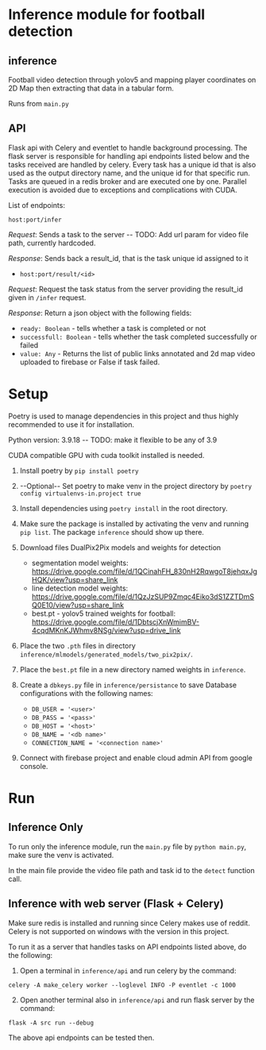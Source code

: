 # Inference module for football detection

## inference

Football video detection through yolov5 and mapping player coordinates on 2D Map then extracting that data in a tabular form.

Runs from `main.py`

## API

Flask api with Celery and eventlet to handle background processing. The flask server is responsible for handling api endpoints listed below and the tasks received are handled by celery. Every task has a unique id that is also used as the output directory name, and the unique id for that specific run. Tasks are queued in a redis broker and are executed one by one. Parallel execution is avoided due to exceptions and complications with CUDA.

List of endpoints:

 `host:port/infer` 

_Request_: Sends a task to the server -- TODO: Add url param for video file path, currently hardcoded.

_Response_: Sends back a result_id, that is the task unique id assigned to it

- `host:port/result/<id>`

_Request_: Request the task status from the server providing the result_id given in `/infer` request.

_Response_: Return a json object with the following fields:
- `ready: Boolean` - tells whether a task is completed or not
- `successfull: Boolean` - tells whether the task completed successfully or failed
- `value: Any` - Returns the list of public links annotated and 2d map video uploaded to firebase or False if task failed.


# Setup

Poetry is used to manage dependencies in this project and thus highly recommended to use it for installation.

Python version: 3.9.18 -- TODO: make it flexible to be any of 3.9

CUDA compatible GPU with cuda toolkit installed is needed.

1. Install poetry by `pip install poetry`

2. --Optional-- Set poetry to make venv in the project directory by `poetry config virtualenvs-in.project true`

3. Install dependencies using `poetry install` in the root directory.

4. Make sure the package is installed by activating the venv and running `pip list`. The package `inference` should show up there.

5. Download files DualPix2Pix models and weights for detection 
      - segmentation model weights: https://drive.google.com/file/d/1QCinahFH_830nH2RqwgoT8jehqxJgHQK/view?usp=share_link
      - line detection model weights: https://drive.google.com/file/d/1QzJzSUP9Zmqc4Eiko3dS1ZZTDmSQ0E10/view?usp=share_link
      - best.pt - yolov5 trained weights for football: https://drive.google.com/file/d/1DbtscjXnWmimBV-4cqdMKnKJWhmv8NSg/view?usp=drive_link

6. Place the two `.pth` files in directory `inference/mlmodels/generated_models/two_pix2pix/`.

7. Place the `best.pt` file in a new directory named weights in `inference`.

8. Create a `dbkeys.py` file in `inference/persistance` to save Database configurations with the following names:
      - `DB_USER = '<user>'`
      - `DB_PASS = '<pass>'`
      - `DB_HOST = '<host>'`
      - `DB_NAME = '<db name>'`
      - `CONNECTION_NAME = '<connection name>'`

9. Connect with firebase project and enable cloud admin API from google console.

# Run

## Inference Only

To run only the inference module, run the `main.py` file by `python main.py`, make sure the venv is activated.

In the main file provide the video file path and task id to the `detect` function call.

## Inference with web server (Flask + Celery)

Make sure redis is installed and running since Celery makes use of reddit. Celery is not supported on windows with the version in this project.

To run it as a server that handles tasks on API endpoints listed above, do the following:

1. Open a terminal in `inference/api` and run celery by the command:
```
celery -A make_celery worker --loglevel INFO -P eventlet -c 1000
```

2. Open another terminal also in `inference/api` and run flask server by the command:
```
flask -A src run --debug
```

The above api endpoints can be tested then.